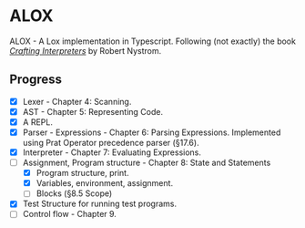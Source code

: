 # ALOX

ALOX - A Lox implementation in Typescript. Following (not exactly) the book [_Crafting Interpreters_](http://www.craftinginterpreters.com/) by Robert Nystrom.

## Progress

- [x] Lexer - Chapter 4: Scanning.
- [x] AST - Chapter 5: Representing Code.
- [x] A REPL.
- [x] Parser - Expressions - Chapter 6: Parsing Expressions. Implemented using Prat Operator precedence parser (§17.6).
- [x] Interpreter - Chapter 7: Evaluating Expressions.
- [ ] Assignment, Program structure - Chapter 8: State and Statements
  - [x] Program structure, print.
  - [x] Variables, environment, assignment.
  - [ ] Blocks (§8.5 Scope)
- [x] Test Structure for running test programs.
- [ ] Control flow - Chapter 9.

